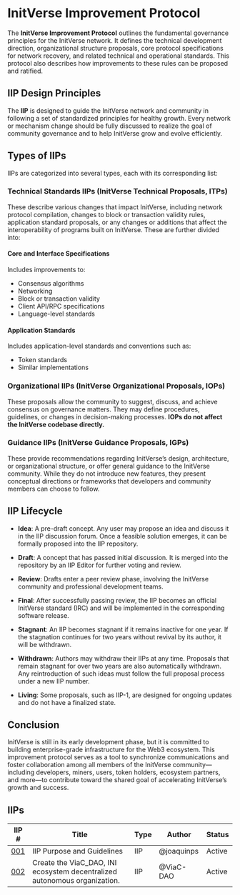 # InitVerse Improvement Protocol

The **InitVerse Improvement Protocol** outlines the fundamental governance principles for the InitVerse network. It defines the technical development direction, organizational structure proposals, core protocol specifications for network recovery, and related technical and operational standards. This protocol also describes how improvements to these rules can be proposed and ratified.

## IIP Design Principles

The **IIP** is designed to guide the InitVerse network and community in following a set of standardized principles for healthy growth. Every network or mechanism change should be fully discussed to realize the goal of community governance and to help InitVerse grow and evolve efficiently.

## Types of IIPs

IIPs are categorized into several types, each with its corresponding list:

### Technical Standards IIPs (InitVerse Technical Proposals, ITPs)

These describe various changes that impact InitVerse, including network protocol compilation, changes to block or transaction validity rules, application standard proposals, or any changes or additions that affect the interoperability of programs built on InitVerse. These are further divided into:

#### Core and Interface Specifications

Includes improvements to:
- Consensus algorithms
- Networking
- Block or transaction validity
- Client API/RPC specifications
- Language-level standards

#### Application Standards

Includes application-level standards and conventions such as:
- Token standards
- Similar implementations

### Organizational IIPs (InitVerse Organizational Proposals, IOPs)

These proposals allow the community to suggest, discuss, and achieve consensus on governance matters. They may define procedures, guidelines, or changes in decision-making processes. **IOPs do not affect the InitVerse codebase directly.**

### Guidance IIPs (InitVerse Guidance Proposals, IGPs)

These provide recommendations regarding InitVerse’s design, architecture, or organizational structure, or offer general guidance to the InitVerse community. While they do not introduce new features, they present conceptual directions or frameworks that developers and community members can choose to follow.

## IIP Lifecycle

- **Idea**: A pre-draft concept. Any user may propose an idea and discuss it in the IIP discussion forum. Once a feasible solution emerges, it can be formally proposed into the IIP repository.

- **Draft**: A concept that has passed initial discussion. It is merged into the repository by an IIP Editor for further voting and review.

- **Review**: Drafts enter a peer review phase, involving the InitVerse community and professional development teams.

- **Final**: After successfully passing review, the IIP becomes an official InitVerse standard (IRC) and will be implemented in the corresponding software release.

- **Stagnant**: An IIP becomes stagnant if it remains inactive for one year. If the stagnation continues for two years without revival by its author, it will be withdrawn.

- **Withdrawn**: Authors may withdraw their IIPs at any time. Proposals that remain stagnant for over two years are also automatically withdrawn. Any reintroduction of such ideas must follow the full proposal process under a new IIP number.

- **Living**: Some proposals, such as IIP-1, are designed for ongoing updates and do not have a finalized state.

## Conclusion

InitVerse is still in its early development phase, but it is committed to building enterprise-grade infrastructure for the Web3 ecosystem. This improvement protocol serves as a tool to synchronize communications and foster collaboration among all members of the InitVerse community—including developers, miners, users, token holders, ecosystem partners, and more—to contribute toward the shared goal of accelerating InitVerse’s growth and success.

## IIPs

| IIP #                                                                         | Title | Type | Author | Status |
|-------------------------------------------------------------------------------|-------|------|--------|--------|
| [001](https://github.com/Project-InitVerse/IIPs/blob/main/IIPS/iip-001.md) | IIP Purpose and Guidelines | IIP | @joaquinps | Active |
| [002](https://github.com/Project-InitVerse/IIPs/blob/main/IIPS/iip-002.md) | Create the ViaC_DAO, INI ecosystem decentralized autonomous organization. | IIP | @ViaC-DAO | Active |